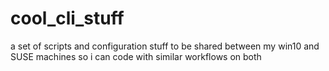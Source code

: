 # cool_cli_stuff
a set of scripts and configuration stuff to be shared between my win10 and SUSE machines so i can code with similar workflows on both
